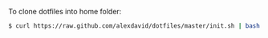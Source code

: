 To clone dotfiles into home folder:

```bash
$ curl https://raw.github.com/alexdavid/dotfiles/master/init.sh | bash
```
